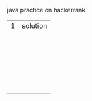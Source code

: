 java practice on hackerrank
<table>
  <tr><td><a href="https://www.hackerrank.com/challenges/java-strings-introduction/problem?isFullScreen=true">1</a></td>
    <td><a href="">solution</a></td></tr>
  <tr><td><a href=""></a></td>
    <td><a href=""></a></td></tr>
  <tr><td><a href=""></a></td>
    <td><a href=""></a></td></tr>
  <tr><td><a href=""></a></td>
    <td><a href=""></a></td></tr>
  <tr><td><a href=""></a></td>
    <td><a href=""></a></td></tr>
   <tr><td><a href=""></a></td>
    <td><a href=""></a></td></tr>
  <tr><td><a href=""></a></td>
    <td><a href=""></a></td></tr>
  <tr><td><a href=""></a></td>
    <td><a href=""></a></td></tr>
  <tr><td><a href=""></a></td>
    <td><a href=""></a></td></tr>
  <tr><td><a href=""></a></td>
    <td><a href=""></a></td></tr>
   <tr><td><a href=""></a></td>
    <td><a href=""></a></td></tr>
  <tr><td><a href=""></a></td>
    <td><a href=""></a></td></tr>
  <tr><td><a href=""></a></td>
    <td><a href=""></a></td></tr>
  <tr><td><a href=""></a></td>
    <td><a href=""></a></td></tr>
  <tr><td><a href=""></a></td>
    <td><a href=""></a></td></tr>
   <tr><td><a href=""></a></td>
    <td><a href=""></a></td></tr>
  <tr><td><a href=""></a></td>
    <td><a href=""></a></td></tr>
  <tr><td><a href=""></a></td>
    <td><a href=""></a></td></tr>
  <tr><td><a href=""></a></td>
    <td><a href=""></a></td></tr>
  <tr><td><a href=""></a></td>
    <td><a href=""></a></td></tr>
   <tr><td><a href=""></a></td>
    <td><a href=""></a></td></tr>
  <tr><td><a href=""></a></td>
    <td><a href=""></a></td></tr>
  <tr><td><a href=""></a></td>
    <td><a href=""></a></td></tr>
  <tr><td><a href=""></a></td>
    <td><a href=""></a></td></tr>
  <tr><td><a href=""></a></td>
    <td><a href=""></a></td></tr>
